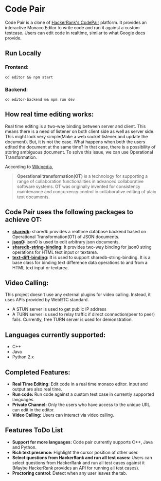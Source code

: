 # Code Pair
Code Pair is a clone of [HackerRank's CodePair](https://www.hackerrank.com/products/codepair/) platform. It provides an interactive Monaco Editor to write code and run it against a custom testcase. Users can edit code in realtime, similar to what Google docs provide.

## Run Locally
### Frontend:
`cd editor && npm start`
### Backend:
`cd editor-backend && npm run dev`

## How real time editing works:
Real time editing is a two-way binding between server and client. This means there is a need of listener on both client side as well as server side. This might look very simple(Make a web socket listener and update the document). But, it is not the case. What happens when both the users edited the document at the same time? In that case, there is a possibility of storing ambiguous document. To solve this issue, we can use Operational Transformation.

According to [Wikipedia](https://en.wikipedia.org/wiki/Operational_transformation),
> **Operational transformation(OT)** is a technology for supporting a range of
> collaboration functionalities in advanced collaborative software systems. 
> OT was originally invented for consistency maintenance and concurrency control in collaborative editing of plain text documents.

## Code Pair uses the following packages to achieve OT: 
   - **[sharedb](https://github.com/share/sharedb):** sharedb provides a realtime database backend based on Operational Transformation(OT) of JSON documents.
   - **[json0](https://github.com/ottypes/json0):** json0 is used to edit arbitrary json documents.
   - **[sharedb-string-binding](https://github.com/share/sharedb-string-binding):** It provides two-way binding for json0 string operations for HTML text input or textarea.
   - **[text-diff-binding](https://github.com/share/text-diff-binding):** It is used to support sharedb-string-binding. It is a base class for binding text difference data operations to and from a HTML text input or textarea.

## Video Calling:
This project doesn't use any external plugins for video calling. Instead, it uses APIs provided by WebRTC standard.
 - A STUN server is used to get public IP address
 - A TURN server is used to relay traffic if direct connection(peer to peer) fails. Currently, 
   free TURN server is used for demonstration. 

## Languages currently supported:
   - C++
   - Java
   - Python 2.x

## Completed Features:
   - **Real Time Editing:** Edit code in a real time monaco editor. Input and output are also real time.
   - **Run code:** Run code against a custom test case in currently supported languages.
   - **Private Channel:** Only the users who have access to the unique URL can edit in the editor.
   - **Video Calling:** Users can interact via video calling.

## Features ToDo List 
   - **Support for more languages:** Code pair currently supports C++, Java and Python.
   - **Rich text presence:** Highlight the cursor position of other user.
   - **Select questions from HackerRank and run all test cases:** Users can select questions from HackerRank and run all test cases against it (Maybe HackerRank provides an API for running all test cases).
   - **Proctoring control:** Detect when any user leaves the tab.
   